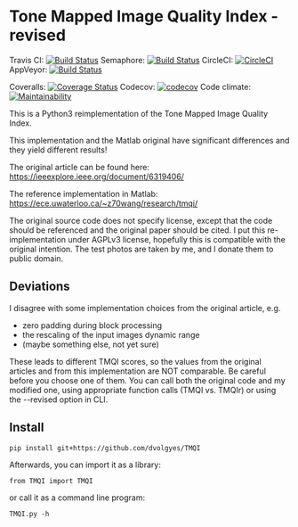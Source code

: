 Tone Mapped Image Quality Index - revised
=========================================

Travis CI: [![Build Status](https://travis-ci.org/dvolgyes/TMQI.svg?branch=master)](https://travis-ci.org/dvolgyes/TMQI)
Semaphore: [![Build Status](https://semaphoreci.com/api/v1/dvolgyes/tmqi/branches/master/badge.svg)](https://semaphoreci.com/dvolgyes/tmqi)
CircleCI: [![CircleCI](https://circleci.com/gh/dvolgyes/TMQI.svg?style=svg)](https://circleci.com/gh/dvolgyes/TMQI)
AppVeyor: [![Build Status](https://img.shields.io/appveyor/ci/dvolgyes/TMQI.svg)](https://ci.appveyor.com/project/dvolgyes/tmqi)

Coveralls: [![Coverage Status](https://img.shields.io/coveralls/github/dvolgyes/TMQI/master.svg)](https://coveralls.io/github/dvolgyes/TMQI?branch=master)
Codecov: [![codecov](https://codecov.io/gh/dvolgyes/TMQI/branch/master/graph/badge.svg)](https://codecov.io/gh/dvolgyes/TMQI)
Code climate: [![Maintainability](https://api.codeclimate.com/v1/badges/e346fb54948ce29d1ab1/maintainability)](https://codeclimate.com/github/dvolgyes/TMQI/maintainability)

This is a Python3 reimplementation of the Tone Mapped Image Quality Index.

This implementation and the Matlab original have significant differences
and they yield different results!

The original article can be found here: https://ieeexplore.ieee.org/document/6319406/

The reference implementation in Matlab: https://ece.uwaterloo.ca/~z70wang/research/tmqi/

The original source code does not specify license, except that the code should be referenced
and the original paper should be cited.
I put this re-implementation under AGPLv3 license, hopefully this is compatible
with the original intention. The test photos are taken by me, and I donate them to public domain.

Deviations
----------

I disagree with some implementation choices from the original article, e.g.

- zero padding during block processing
- the rescaling of the input images dynamic range
- (maybe something else, not yet sure)

These leads to different TMQI scores, so the values from the original articles
and from this implementation are NOT comparable. Be careful before you choose one of them.
You can call both the original code and my modified one, using appropriate
function calls (TMQI vs. TMQIr) or using the --revised option in CLI.

Install
-------

```
pip install git+https://github.com/dvolgyes/TMQI
```

Afterwards, you can import it as a library:
```
from TMQI import TMQI
```

or call it as a command line program:
```
TMQI.py -h
```
